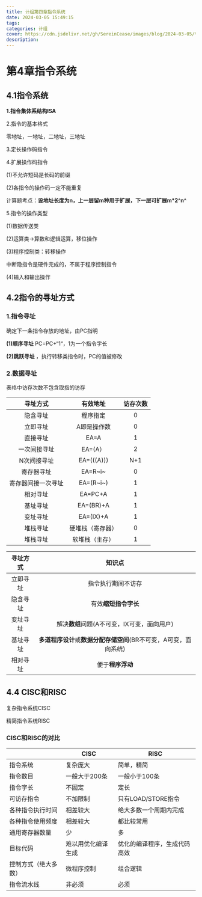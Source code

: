 ```yaml
---
title: 计组第四章指令系统
date: 2024-03-05 15:49:15
tags:
categories: 计组
cover: https://cdn.jsdelivr.net/gh/SereinCease/images/blog/2024-03-05/%E5%BE%AE%E4%BF%A1%E5%9B%BE%E7%89%87_20240305195548-95ccf9.jpg
description:
---
```


# 第4章指令系统

## 4.1指令系统

**1.指令集体系结构ISA**

2.指令的基本格式

零地址，一地址，二地址，三地址

3.定长操作码指令

4.扩展操作码指令

(1)不允许短码是长码的前缀

(2)各指令的操作码一定不能重复

计算题考点：**设地址长度为n，上一层留m种用于扩展，下一层可扩展m*2^n^** 

5.指令的操作类型

(1)数据传送类

(2)运算类->算数和逻辑运算，移位操作

(3)程序控制类：转移操作

中断隐指令是硬件完成的，不属于程序控制指令

(4)输入和输出操作

## 4.2指令的寻址方式

### 1.指令寻址

确定下一条指令存放的地址，由PC指明

**(1)顺序寻址** PC=PC+“1“，1为一个指令字长

**(2)跳跃寻址** ，执行转移类指令时，PC的值被修改

### 2.数据寻址

表格中访存次数不包含取指的访存

|      寻址方式      |     有效地址     | 访存次数 |
| :----------------: | :--------------: | :------: |
|      隐含寻址      |     程序指定     |    0     |
|      立即寻址      |   A即是操作数    |    0     |
|      直接寻址      |       EA=A       |    1     |
|    一次间接寻址    |     EA=(A）      |    2     |
|    N次间接寻址     |    EA=(((A)))    |   N+1    |
|     寄存器寻址     |     EA=R~i~      |    0     |
| 寄存器间接一次寻址 |    EA=(R~i~)     |    1     |
|      相对寻址      |     EA=PC+A      |    1     |
|      基址寻址      |    EA=(BR)+A     |    1     |
|      变址寻址      |    EA=(IX)+A     |    1     |
|      堆栈寻址      | 硬堆栈（寄存器） |    0     |
|      堆栈寻址      |  软堆栈（主存）  |    1     |



| 寻址方式 |                            知识点                            |
| :------: | :----------------------------------------------------------: |
| 立即寻址 |                      指令执行期间不访存                      |
| 隐含寻址 |                     有效**缩短指令字长**                     |
| 变址寻址 |         解决**数组**问题(A不可变，IX可变，面向用户)          |
| 基址寻址 | **多道程序设计**或**数据分配存储空间**(BR不可变，A可变，面向系统) |
| 相对寻址 |                       便于**程序浮动**                       |

## 4.4 CISC和RISC

复杂指令系统CISC

精简指令系统RISC

### CISC和RISC的对比

|                      | CISC               | RISC                         |
| -------------------- | ------------------ | ---------------------------- |
| 指令系统             | 复杂庞大           | 简单，精简                   |
| 指令数目             | 一般大于200条      | 一般小于100条                |
| 指令字长             | 不固定             | 定长                         |
| 可访存指令           | 不加限制           | 只有LOAD/STORE指令           |
| 各种指令执行时间     | 相差较大           | 绝大多数一个周期内完成       |
| 各种指令使用频度     | 相差较大           | 都比较常用                   |
| 通用寄存器数量       | 少                 | 多                           |
| 目标代码             | 难以用优化编译生成 | 优化的编译程序，生成代码高效 |
| 控制方式（绝大多数） | 微程序控制         | 组合逻辑                     |
| 指令流水线           | 非必须             | 必须                         |

